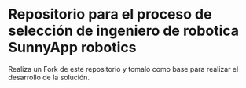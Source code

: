 # Repositorio para el proceso de selección de ingeniero de robotica SunnyApp robotics 

Realiza un Fork de este repositorio y tomalo como base para realizar el desarrollo de la solución.
